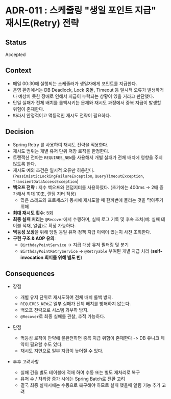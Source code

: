 # ADR-011 : 스케줄링 "생일 포인트 지급" 재시도(Retry) 전략


## Status

Accepted

## Context
- 매일 00:30에 실행되는 스케줄러가 생일자에게 포인트를 지급한다.
- 운영 환경에서는 DB Deadlock, Lock 충돌, Timeout 등 일시적 오류가 발생하거나 예상치 못한 장애로 인해서 지급이 누락되는 상황이 있을 거라고 판단했다.
- 단일 실패가 전체 배치를 롤백시키는 문제와 재시도 과정에서 중복 지급이 발생할 위험이 존재한다.
- 따라서 안정적이고 멱등적인 재시도 전략이 필요하다.

## Decision
- Spring Retry 를 사용하여 재시도 전략을 적용한다.
- 재시도 범위는 개별 유저 단위 저장 로직을 한정한다.
- 트랜잭션 전파는 `REQUIRES_NEW`를 사용해서 개별 실패가 전체 배치에 영향을 주지 않도록 한다.
- 재시도 예외 조건은 일시적 오류만 허용한다. (`PessimisticLockingFailureException`, `QueryTimeoutException`, `TransientDataAccessException`)
- **백오프 전략** : 지수 백오프와 랜덤지터를 사용하였다. (초기에는 400ms -> 2배 증가해서 최대 10초, 랜덤 지터 적용)
  - 많은 스레드와 프로세스가 동시에 재시도할 때 한꺼번에 몰리는 것을 막아주기 위해
- **최대 재시도 횟수**: 5회
- **최종 실패 처리**는 `@Recover`에서 수행하며, 실패 로그 기록 및 후속 조치(예: 실패 테이블 적재, 알림)로 확장 가능하다.
- **멱등성 보장**을 위해 당일 동일 유저·정책 지급 이력이 있는지 사전 조회한다.
- **구현 구조 & AOP 유의**:
    - `BirthdayPointService` → 지급 대상 유저 필터링 및 분기
    - `BirthdayPointRetryService` → `@Retryable` 부여된 개별 지급 처리 (**self-invocation 회피를 위해 별도 빈**)

## Consequences
- 장점
    - 개별 유저 단위로 재시도하여 전체 배치 롤백 방지.
    - `REQUIRES_NEW`로 일부 실패가 전체 배치를 방해하지 않는다.
    - 백오프 전략으로 시스템 과부하 방지.
    - `@Recover`로 최종 실패를 관찰, 추적 가능하다.

- 단점
  - 멱등성 로직이 만약에 불완전하면 중복 지급 위험이 존재한다 -> DB 유니크 제약이 필요할 수도 있다.
  - 재시도 지연으로 일부 지급이 늦어질 수 있다.

- 추후 고려사항
    - 실패 건을 별도 테이블에 적재 하여 수동 또는 별도 재처리로 복구
    - 유저 수 / 처리량 증가 시에는 Spring Batch로 전환 고려
    - 결국 최종 실패시에는 수동으로 복구해야 하므로 실패 했을때 알림 기능 추가 고려
